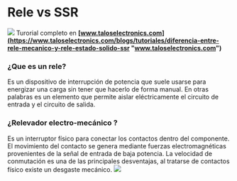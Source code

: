 # Rele vs SSR
![](https://cdn.shopify.com/s/files/1/0020/8027/6524/files/Portada_reley_ssr_1024x1024.png?v=1588086621)
Turorial completo en **[www.taloselectronics.com](https://www.taloselectronics.com/blogs/tutoriales/diferencia-entre-rele-mecanico-y-rele-estado-solido-ssr "www.taloselectronics.com")**
### ¿Que es un rele?
Es un dispositivo de interrupción de potencia que suele usarse para energizar una carga sin tener que hacerlo de forma manual. En otras palabras es un elemento que permite aislar eléctricamente el circuito de entrada y el circuito de salida.

### ¿Relevador electro-mecánico ?
Es un interruptor físico para conectar los contactos dentro del componente. El movimiento del contacto se genera mediante fuerzas electromagnéticas provenientes de la señal de entrada de baja potencia. La velocidad de conmutación es una de las principales desventajas, al tratarse de contactos físico existe un desgaste mecánico.
![](https://cdn.shopify.com/s/files/1/0020/8027/6524/files/Relevador_large.png?v=1587663369)

